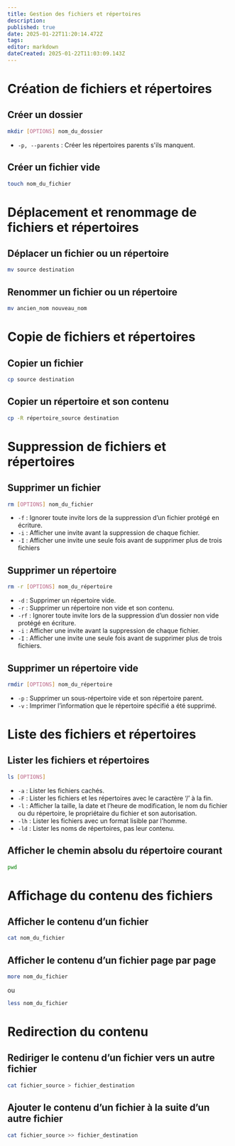 ```yaml
---
title: Gestion des fichiers et répertoires
description: 
published: true
date: 2025-01-22T11:20:14.472Z
tags: 
editor: markdown
dateCreated: 2025-01-22T11:03:09.143Z
---
```


# Création de fichiers et répertoires

## Créer un dossier

```bash
mkdir [OPTIONS] nom_du_dossier
```
- `-p, --parents` : Créer les répertoires parents s'ils manquent.


## Créer un fichier vide

```bash
touch nom_du_fichier
```

# Déplacement et renommage de fichiers et répertoires

## Déplacer un fichier ou un répertoire

```bash
mv source destination
```

## Renommer un fichier ou un répertoire

```bash
mv ancien_nom nouveau_nom
```

# Copie de fichiers et répertoires

## Copier un fichier

```bash
cp source destination
```

## Copier un répertoire et son contenu

```bash
cp -R répertoire_source destination
```

# Suppression de fichiers et répertoires

## Supprimer un fichier

```bash
rm [OPTIONS] nom_du_fichier
```
- `-f` : Ignorer toute invite lors de la suppression d’un fichier protégé en écriture.    
- `-i` : Afficher une invite avant la suppression de chaque fichier.    
- `-I` : Afficher une invite une seule fois avant de supprimer plus de trois fichiers

##  Supprimer un répertoire

```bash
rm -r [OPTIONS] nom_du_répertoire
```
- `-d` : Supprimer un répertoire vide. 
- `-r` : Supprimer un répertoire non vide et son contenu.    
- `-rf` : Ignorer toute invite lors de la suppression d’un dossier non vide protégé en écriture.    
- `-i` : Afficher une invite avant la suppression de chaque fichier.    
- `-I` : Afficher une invite une seule fois avant de supprimer plus de trois fichiers.

## Supprimer un répertoire vide

```bash
rmdir [OPTIONS] nom_du_répertoire
```
- `-p` : Supprimer un sous-répertoire vide et son répertoire parent.    
- `-v` : Imprimer l’information que le répertoire spécifié a été supprimé.

# Liste des fichiers et répertoires

## Lister les fichiers et répertoires

```bash
ls [OPTIONS]
```
- `-a` : Lister les fichiers cachés.    
- `-F` : Lister les fichiers et les répertoires avec le caractère ‘/’ à la fin.    
- `-l` : Afficher la taille, la date et l’heure de modification, le nom du fichier ou du répertoire, le propriétaire du fichier et son autorisation.    
- `-lh` : Lister les fichiers avec un format lisible par l’homme.    
- `-ld` : Lister les noms de répertoires, pas leur contenu.

## Afficher le chemin absolu du répertoire courant

```bash
pwd
```

# Affichage du contenu des fichiers

## Afficher le contenu d’un fichier

```bash
cat nom_du_fichier
```

## Afficher le contenu d’un fichier page par page

```bash
more nom_du_fichier
```
ou
```bash
less nom_du_fichier
```

# Redirection du contenu

## Rediriger le contenu d’un fichier vers un autre fichier

```bash
cat fichier_source > fichier_destination
```

## Ajouter le contenu d’un fichier à la suite d’un autre fichier

```bash
cat fichier_source >> fichier_destination
```
